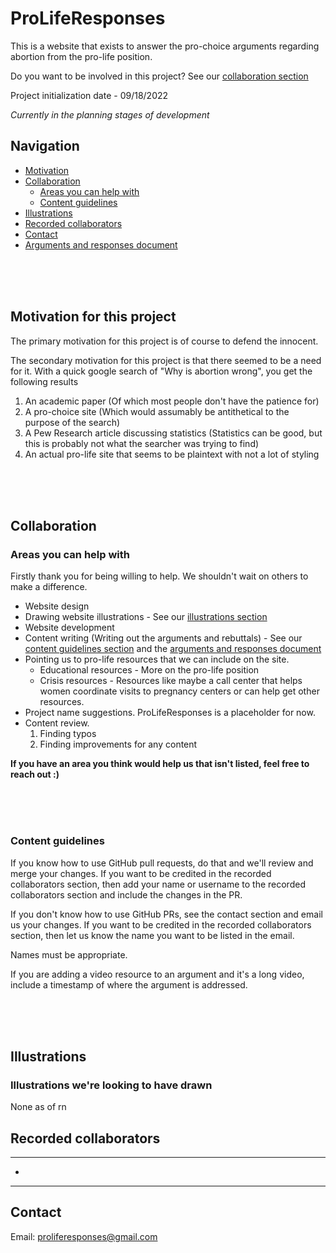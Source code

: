 # ProLifeResponses
This is a website that exists to answer the pro-choice arguments regarding abortion from the pro-life position.

Do you want to be involved in this project? See our [collaboration section](https://github.com/IDrumsey/ProLifeResponses/blob/main/README.md#collaboration)

Project initialization date - 09/18/2022

*Currently in the planning stages of development*



## Navigation
- [Motivation](https://github.com/IDrumsey/ProLifeResponses/blob/main/README.md#motivation-for-this-project)
- [Collaboration](https://github.com/IDrumsey/ProLifeResponses/blob/main/README.md#collaboration)
  - [Areas you can help with](https://github.com/IDrumsey/ProLifeResponses/blob/main/README.md#areas-you-can-help-with)
  - [Content guidelines](https://github.com/IDrumsey/ProLifeResponses/blob/main/README.md#content-guidelines)
- [Illustrations](https://github.com/IDrumsey/ProLifeResponses/blob/main/README.md#illustrations)
- [Recorded collaborators](https://github.com/IDrumsey/ProLifeResponses/blob/main/README.md#recorded-collaborators)
- [Contact](https://github.com/IDrumsey/ProLifeResponses/blob/main/README.md#navigation)
- [Arguments and responses document](https://github.com/IDrumsey/ProLifeResponses/blob/main/Project%20planning/responses.md)


<br>
<br>
<br>


## Motivation for this project

The primary motivation for this project is of course to defend the innocent.

The secondary motivation for this project is that there seemed to be a need for it. With a quick google search of "Why is abortion wrong", you get the following results
1. An academic paper (Of which most people don't have the patience for)
2. A pro-choice site (Which would assumably be antithetical to the purpose of the search)
3. A Pew Research article discussing statistics (Statistics can be good, but this is probably not what the searcher was trying to find)
4. An actual pro-life site that seems to be plaintext with not a lot of styling



<br>
<br>
<br>

## Collaboration

### Areas you can help with

Firstly thank you for being willing to help. We shouldn't wait on others to make a difference.

- Website design
- Drawing website illustrations - See our [illustrations section](https://github.com/IDrumsey/ProLifeResponses/blob/main/README.md#illustrations)
- Website development
- Content writing (Writing out the arguments and rebuttals) - See our [content guidelines section](https://github.com/IDrumsey/ProLifeResponses/blob/main/README.md#content-guidelines) and the [arguments and responses document](https://github.com/IDrumsey/ProLifeResponses/blob/main/Project%20planning/responses.md)
- Pointing us to pro-life resources that we can include on the site.
  - Educational resources - More on the pro-life position
  - Crisis resources - Resources like maybe a call center that helps women coordinate visits to pregnancy centers or can help get other resources.
- Project name suggestions. ProLifeResponses is a placeholder for now.
- Content review.
  1. Finding typos
  2. Finding improvements for any content

**If you have an area you think would help us that isn't listed, feel free to reach out :)**

<br>
<br>
<br>

### Content guidelines

If you know how to use GitHub pull requests, do that and we'll review and merge your changes. If you want to be credited in the recorded collaborators section, then add your name or username to the recorded collaborators section and include the changes in the PR.

If you don't know how to use GitHub PRs, see the contact section and email us your changes. If you want to be credited in the recorded collaborators section, then let us know the name you want to be listed in the email.

Names must be appropriate.

If you are adding a video resource to an argument and it's a long video, include a timestamp of where the argument is addressed.




<br>
<br>
<br>

## Illustrations

### Illustrations we're looking to have drawn
None as of rn


## Recorded collaborators

---
- 
---





## Contact

Email: proliferesponses@gmail.com

